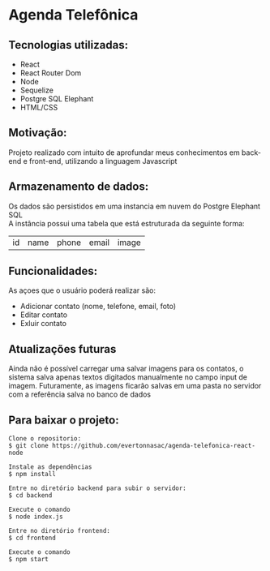 # Agenda Telefônica
## Tecnologias utilizadas:

- React 
- React Router Dom
- Node
- Sequelize
- Postgre SQL Elephant 
- HTML/CSS

## Motivação:
Projeto realizado com intuito de aprofundar meus conhecimentos em back-end e front-end, utilizando a linguagem Javascript

## Armazenamento de dados:
Os dados são persistidos em uma instancia em nuvem do Postgre Elephant SQL<br/>
A instância possui uma tabela que está estruturada da seguinte forma:
<table><td>id</td><td>name</id><td>phone</td><td>email</id><td>image</td></table>

## Funcionalidades:
As açoes que o usuário poderá realizar são: 
- Adicionar contato (nome, telefone, email, foto)
- Editar contato
- Exluir contato

## Atualizações futuras
Ainda não é possível carregar uma salvar imagens para os contatos, o sistema salva apenas textos digitados manualmente no campo input de imagem.
Futuramente, as imagens ficarão salvas em uma pasta no servidor com a referência salva no banco de dados

## Para baixar o projeto:
```
Clone o repositorio:
$ git clone https://github.com/evertonnasac/agenda-telefonica-react-node

Instale as dependências
$ npm install

Entre no diretório backend para subir o servidor:
$ cd backend

Execute o comando
$ node index.js

Entre no diretório frontend:
$ cd frontend

Execute o comando
$ npm start


```



